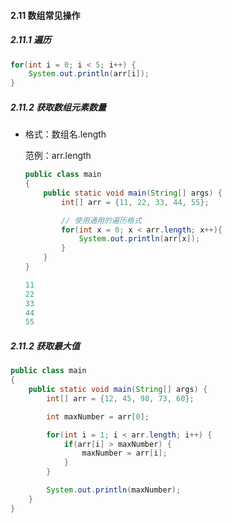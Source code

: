 #### 2.11 数组常见操作

##### 2.11.1 遍历

```java
for(int i = 0; i < 5; i++) {
    System.out.println(arr[i]);
}
```

##### 2.11.2 获取数组元素数量

- 格式：数组名.length

  范例：arr.length

  ```java
  public class main
  {
      public static void main(String[] args) {
          int[] arr = {11, 22, 33, 44, 55};
  
          // 使用通用的遍历格式
          for(int x = 0; x < arr.length; x++){
              System.out.println(arr[x]);
          }
      }
  }
  ```

  ```java
  11
  22
  33
  44
  55
  ```

##### 2.11.2 获取最大值

```java
public class main
{
    public static void main(String[] args) {
        int[] arr = {12, 45, 98, 73, 60};

        int maxNumber = arr[0];

        for(int i = 1; i < arr.length; i++) {
            if(arr[i] > maxNumber) {
                maxNumber = arr[i];
            }
        }

        System.out.println(maxNumber);
    }
}
```

